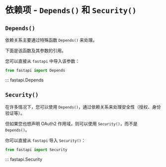 # 依赖项 - `Depends()` 和 `Security()`

## `Depends()`

依赖关系主要通过特殊函数 `Depends()` 来处理。

下面是该函数及其参数的引用。

您可以直接从 `fastapi` 中导入该参数：

```python
from fastapi import Depends
```

::: fastapi.Depends

## `Security()`

在许多情况下，您可以使用 `Depends()`，通过依赖关系来处理安全性（授权、身份验证等）。

但如果您也想声明 OAuth2 作用域，则可以使用 `Security()`，而不是 `Depends()`。

你可以直接从 `fastapi` 导入 `Security()`：

```python
from fastapi import Security
```

::: fastapi.Security
